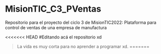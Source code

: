 # MisionTIC_C3_PVentas
Repositorio para el proyecto del ciclo 3 de MisionTIC2022: Plataforma para control de ventas de una empresa de manufactura

<<<<<<< HEAD
#Editando acá el repositorio xd

>La vida es muy corta para no aprender a programar xd.
=======
